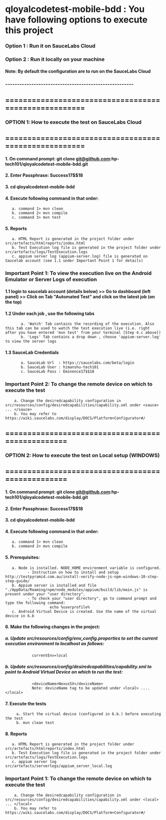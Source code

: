 # qloyalcodetest-mobile-bdd : You have following options to execute this project <br/>
### Option 1 : Run it on SauceLabs Cloud <br/>
### Option 2 : Run it locally on your machine <br/>
#### Note: By default the configuration are to run on the SauceLabs Cloud
### ------------------------------------------------------
## ===================================================== <br/>
### OPTION 1: How to execute the test on SauceLabs Cloud <br/>
## ===================================================== <br/>

#### 1. On command prompt: git clone git@github.com:hp-tech101/qloyalcodetest-mobile-bdd.git <br/>
#### 2. Enter Passphrase: Success17$$18 <br/>
#### 3. cd qloyalcodetest-mobile-bdd <br/>
#### 4. Execute following command in that order: <br/>
       a. command 1> mvn clean 
       b. command 2> mvn compile 
       c. command 3> mvn test 
#### 5. Reports <br/>
       a. HTML Report is generated in the project folder under src/artefacts/htmlreports/index.html 
       b. Test Execution log file is generated in the project folder under src/artefacts/logs/TestExecution.logs 
       c. appium server log (appium-server.log) file is generated on Saucelab account (see 1.1 under Important Point 1 for details)
       
### Important Point 1: To view the execution live on the Android Emulator or Server Logs of execution 
#### 1.1 login to saucelab account (details below) >> Go to dashboard (left panel) >> Click on Tab "Automated Test" and click on the latest job (on the top)
#### 1.2 Under each job , use the following tabs
           a. 'Watch' Tab contains the recording of the execution. Also this tab can be used to watch the test execution live (i.e. right after you have entered 'mvn test' from your terminal [Step 4.c above]) 
           b. 'Logs' Tab contains a drop down , choose 'appium-server.log' to view the server logs
#### 1.3 SauceLab Credentials
           a. SauceLab Url  : https://saucelabs.com/beta/login
           b. SauceLab User : himanshu-tech101
           c. SauceLab Pass : Eminence17$$18

### Important Point 2: To change the remote device on which to execute the test 
        a. Change the desiredcapability configuration in src/resources/config/desiredcapabilities/capability.xml under <sauce> ... </sauce>
        b. You may refer to https://wiki.saucelabs.com/display/DOCS/Platform+Configurator#/
       
## ================================================= <br/> 
### OPTION 2: How to execute the test on Local setup (WINDOWS) <br/>
## ================================================= <br/>

#### 1. On command prompt: git clone git@github.com:hp-tech101/qloyalcodetest-mobile-bdd.git <br/>
#### 2. Enter Passphrase: Success17$$18 <br/>
#### 3. cd qloyalcodetest-mobile-bdd <br/>
#### 4. Execute following command in that order: <br/>
       a. command 1> mvn clean 
       b. command 2> mvn compile 
#### 5. Prerequisites:
       a. Node is installed. NODE_HOME environment variable is configured. 
              - Instruction on how to install and setup http://testpyramid.com.au/install-verify-node-js-npm-windows-10-step-step-guide/
       b. Appium server is installed and file "./AppData/Roaming/npm/node_modules/appium/build/lib/main.js" is present under your "user directory". 
              - To check your "user directory", go to command prompt and type the following command:
                        echo %userprofile%
       c. Android Virtual Device is created. Use the name of the virtual device in 6.b 
       
#### 6. Make the following changes in the project:
##### a. Update src/resources/config/env_config.properties to set the current execution environment to localhost as follows:
                currentEnv=local
##### b. Update src/resources/config/desiredcapabilities/capability.xml to point to Android Virtual Device on which to run the test:
                <deviceName>Nexus5X</deviceName> 
                Note: deviceName tag to be updated under <local> .... </local>

#### 7. Execute the tests
         a. Start the virtual device (configured in 6.b.) before executing the test 
         b. mvn clean test
         
#### 8. Reports <br/>
       a. HTML Report is generated in the project folder under src/artefacts/htmlreports/index.html 
       b. Test Execution log file is generated in the project folder under src/artefacts/logs/TestExecution.logs 
       c. appium server log src/artefacts/serverlogs/appium_server_local.log

### Important Point 1: To change the remote device on which to execute the test 
        a. Change the desiredcapability configuration in src/resources/config/desiredcapabilities/capability.xml under <local> ... </local>
        b. You may refer to https://wiki.saucelabs.com/display/DOCS/Platform+Configurator#/        
